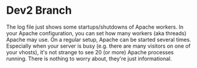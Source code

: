 


# Dev2 Branch

The log file just shows some startups/shutdowns of Apache workers. In your Apache configuration, you can set how many workers (aka threads) Apache may use. On a regular setup, Apache can be started several times. Especially when your server is busy (e.g. there are many visitors on one of your vhosts), it's not strange to see 20 (or more) Apache processes running. There is nothing to worry about, they're just informational.


